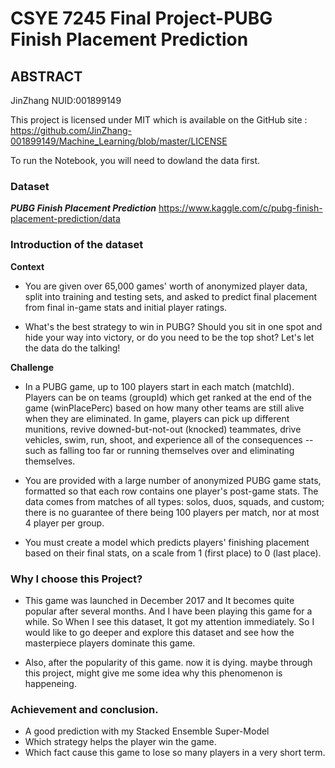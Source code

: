 # CSYE 7245 Final Project-PUBG Finish Placement Prediction 
 
## ABSTRACT

JinZhang  NUID:001899149

This project is licensed under MIT which is available on the GitHub site :
https://github.com/JinZhang-001899149/Machine_Learning/blob/master/LICENSE


To run the Notebook, you will need to dowland the data first.

### Dataset
***PUBG Finish Placement Prediction***
https://www.kaggle.com/c/pubg-finish-placement-prediction/data

### Introduction of the dataset
**Context**
- You are given over 65,000 games' worth of anonymized player data, split into training and testing sets, and asked to predict final placement from final in-game stats and initial player ratings.

- What's the best strategy to win in PUBG? Should you sit in one spot and hide your way into victory, or do you need to be the top shot? Let's let the data do the talking!

**Challenge**
- In a PUBG game, up to 100 players start in each match (matchId). Players can be on teams (groupId) which get ranked at the end of the game (winPlacePerc) based on how many other teams are still alive when they are eliminated. In game, players can pick up different munitions, revive downed-but-not-out (knocked) teammates, drive vehicles, swim, run, shoot, and experience all of the consequences -- such as falling too far or running themselves over and eliminating themselves.

- You are provided with a large number of anonymized PUBG game stats, formatted so that each row contains one player's post-game stats. The data comes from matches of all types: solos, duos, squads, and custom; there is no guarantee of there being 100 players per match, nor at most 4 player per group.

- You must create a model which predicts players' finishing placement based on their final stats, on a scale from 1 (first place) to 0 (last place).


### Why I choose this Project?
- This game was launched in December 2017 and It becomes quite popular after several months.  And I have been playing this game for a while. So When I see this dataset, It got my attention immediately. So I would like to go deeper and explore this dataset and see how the masterpiece players dominate this game.

- Also, after the popularity of this game. now it is dying. maybe through this project, might give me some idea why this phenomenon is happeneing. 

### Achievement and conclusion.
- A good prediction with my Stacked Ensemble Super-Model
- Which strategy helps the player win the game. 
- Which fact cause this game to lose so many players in a very short term.